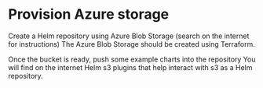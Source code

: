 # Provision Azure storage

Create a Helm repository using Azure Blob Storage (search on the internet for instructions) The Azure Blob Storage should be created using Terraform.

Once the bucket is ready, push some example charts into the repository You will find on the internet Helm s3 plugins that help interact with s3 as a Helm repository.

